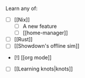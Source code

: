 Learn any of:
- [ ] [[Nix]]
	- [ ] A new feature
	- [ ] [[home-manager]]
- [ ] [[Rust]]
- [ ] [[Showdown's offline sim]]
- [!] [[org mode]]
- [ ] [[Learning knots|knots]]
